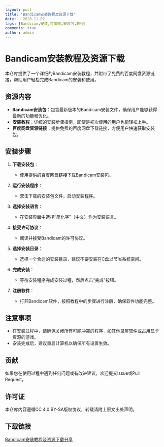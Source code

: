 ```yaml
---
layout: post
title: "Bandicam安装教程及资源下载"
date:   2020-11-02
tags: [Bandicam,安装,百度网,安装包,教程]
comments: true
author: admin
---
```

# Bandicam安装教程及资源下载

本仓库提供了一个详细的Bandicam安装教程，并附带了免费的百度网盘资源链接，帮助用户轻松完成Bandicam的安装和使用。

## 资源内容

- **Bandicam安装包**：包含最新版本的Bandicam安装文件，确保用户能够获得最新的功能和优化。
- **安装教程**：详细的安装步骤指南，即使是初次使用的用户也能轻松上手。
- **百度网盘资源链接**：提供免费的百度网盘下载链接，方便用户快速获取安装包。

## 安装步骤

1. **下载安装包**：
   - 使用提供的百度网盘链接下载Bandicam安装包。

2. **运行安装程序**：
   - 双击下载的安装包文件，启动安装程序。

3. **选择安装语言**：
   - 在安装界面中选择“简化字”（中文）作为安装语言。

4. **接受许可协议**：
   - 阅读并接受Bandicam的许可协议。

5. **选择安装目录**：
   - 选择一个合适的安装目录，建议不要安装在C盘以节省系统空间。

6. **完成安装**：
   - 等待安装程序完成安装过程，然后点击“完成”按钮。

7. **注册软件**：
   - 打开Bandicam软件，按照教程中的步骤进行注册，确保软件功能完整。

## 注意事项

- 在安装过程中，请确保关闭所有可能冲突的程序，如其他录屏软件或占用显卡资源的游戏。
- 安装完成后，建议重启计算机以确保所有设置生效。

## 贡献

如果您在使用过程中遇到任何问题或有改进建议，欢迎提交Issue或Pull Request。

## 许可证

本仓库内容遵循CC 4.0 BY-SA版权协议，转载请附上原文出处声明。

## 下载链接

[Bandicam安装教程及资源下载分享](https://pan.quark.cn/s/6e7cf1ea7953)